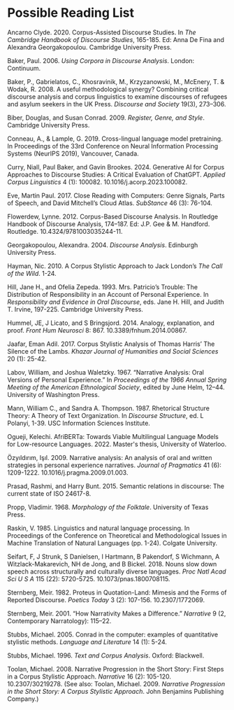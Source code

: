 # Possible Reading List

Ancarno Clyde. 2020. Corpus-Assisted Discourse Studies. In *The Cambridge Handbook of Discourse Studies*, 165-185. Ed: Anna De Fina and Alexandra Georgakopoulou. Cambridge University Press.

Baker, Paul. 2006. *Using Corpora in Discourse Analysis*. London: Continuum.

Baker, P., Gabrielatos, C., Khosravinik, M., Krzyzanowski, M., McEnery, T. & Wodak, R. 2008. A useful methodological synergy? Combining critical discourse analysis and corpus linguistics to examine discourses of refugees and asylum seekers in the UK Press. *Discourse and Society* 19(3), 273–306.

Biber, Douglas, and Susan Conrad. 2009. *Register, Genre, and Style*. Cambridge University Press.

Conneau, A., & Lample, G. 2019. Cross-lingual language model pretraining. In Proceedings of the 33rd Conference on Neural Information Processing Systems (NeurIPS 2019), Vancouver, Canada.

Curry, Niall, Paul Baker, and Gavin Brookes. 2024. Generative AI for Corpus Approaches to Discourse Studies: A Critical Evaluation of ChatGPT. *Applied Corpus Linguistics* 4 (1): 100082. 10.1016/j.acorp.2023.100082.

Eve, Martin Paul. 2017. Close Reading with Computers: Genre Signals, Parts of Speech, and David Mitchell’s Cloud Atlas. *SubStance* 46 (3): 76-104. 

Flowerdew, Lynne. 2012. Corpus-Based Discourse Analysis. In Routledge Handbook of Discourse Analysis, 174–187. Ed: J.P. Gee & M. Handford. Routledge. 10.4324/9781003035244-11.

Georgakopoulou, Alexandra. 2004. *Discourse Analysis*. Edinburgh University Press.

Hayman, Nic. 2010. A Corpus Stylistic Approach to Jack London’s *The Call of the Wild*. 1-24.

Hill, Jane H., and Ofelia Zepeda. 1993. Mrs. Patricio’s Trouble: The Distribution of Responsibility in an Account of Personal Experience. In *Responsibility and Evidence in Oral Discourse*, eds. Jane H. Hill, and Judith T. Irvine, 197-225. Cambridge University Press.

Hummel, JE, J Licato, and S Bringsjord. 2014. Analogy, explanation, and proof. *Front Hum Neurosci* 8: 867. 10.3389/fnhum.2014.00867.

Jaafar, Eman Adil. 2017. Corpus Stylistic Analysis of Thomas Harris’ The Silence of the Lambs. *Khazar Journal of Humanities and Social Sciences* 20 (1): 25-42. 

Labov, William, and Joshua Waletzky. 1967. “Narrative Analysis: Oral Versions of Personal Experience.” In *Proceedings of the 1966 Annual Spring Meeting of the American Ethnological Society*, edited by June Helm, 12–44. University of Washington Press.

Mann, William C., and Sandra A. Thompson. 1987. Rhetorical Structure Theory: A Theory of Text Organization. In *Discourse Structure*, ed. L Polanyi, 1-39. USC Information Sciences Institute.

Ogueji, Kelechi. AfriBERTa: Towards Viable Multilingual Language Models for Low-resource Languages. 2022. Master's thesis, University of Waterloo.

Özyıldırım, Işıl. 2009. Narrative analysis: An analysis of oral and written strategies in personal experience narratives. *Journal of Pragmatics* 41 (6): 1209-1222. 10.1016/j.pragma.2009.01.003.

Prasad, Rashmi, and Harry Bunt. 2015. Semantic relations in discourse: The current state of ISO 24617-8.

Propp, Vladimir. 1968. *Morphology of the Folktale*. University of Texas Press.

Raskin, V. 1985. Linguistics and natural language processing. In Proceedings of the Conference on Theoretical and Methodological Issues in Machine Translation of Natural Languages (pp. 1-24). Colgate University.

Seifart, F, J Strunk, S Danielsen, I Hartmann, B Pakendorf, S Wichmann, A Witzlack-Makarevich, NH de Jong, and B Bickel. 2018. Nouns slow down speech across structurally and culturally diverse languages. *Proc Natl Acad Sci U S A* 115 (22): 5720-5725. 10.1073/pnas.1800708115.

Sternberg, Meir. 1982. Proteus in Quotation-Land: Mimesis and the Forms of Reported Discourse. *Poetics Today* 3 (2): 107-156. 10.2307/1772069.

Sternberg, Meir. 2001. “How Narrativity Makes a Difference.” *Narrative* 9 (2, Contemporary Narratology): 115–22.

Stubbs, Michael. 2005. Conrad in the computer: examples of quantitative stylistic methods. *Language and Literature* 14 (1): 5-24. 

Stubbs, Michael. 1996. *Text and Corpus Analysis*. Oxford: Blackwell.

Toolan, Michael. 2008. Narrative Progression in the Short Story: First Steps in a Corpus Stylistic Approach. *Narrative* 16 (2): 105-120. 10.2307/30219278. (See also: Toolan, Michael. 2009. *Narrative Progression in the Short Story: A Corpus Stylistic Approach*. John Benjamins Publishing Company.)

